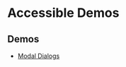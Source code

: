 # Accessible Demos

## Demos

* [Modal Dialogs](https://github.com/fANZYo/AccessibleDemos/tree/master/popups)
